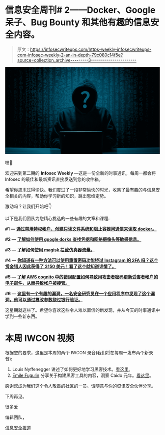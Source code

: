 # 信息安全周刊# 2——Docker、Google 呆子、Bug Bounty 和其他有趣的信息安全内容。

> 原文：<https://infosecwriteups.com/https-weekly-infosecwriteups-com-infosec-weekly-2-an-in-depth-79c080c14f5e?source=collection_archive---------3----------------------->

![](img/6a98fdc738c56a6914e78a234e1b9f97.png)

嘿👋

欢迎来到第二期的 **Infosec Weekly** —这是一份全新的时事通讯，每周一都会将 Infosec 的最佳和最新资讯直接发送到您的收件箱。

希望你周末过得愉快。我们度过了一段非常愉快的时光，收集了最有趣的与信息安全相关的内容，帮助你学习新的知识，跳出思维定势。

激动吗？让我们开始吧👇

以下是我们团队为您精心挑选的一些有趣的文章和课程:

**#1 —** [**通过禁用特权帐户、创建只读文件系统和阻止容器间通信来读取 docker。**](/advanced-docker-security-2ef31ac7547f)

**#2 —** [**了解如何使用 google dorks 查找凭据和网络摄像头等敏感信息。**](/finding-vulnerable-info-using-google-dorks-ethical-hacking-23f358117ceb)

**#3 —** [**了解如何使用 magisk 拦截仿真器流量。**](/intercepting-android-emulator-ssl-traffic-with-burp-using-magisk-bc948dca68f9)

**#4 —** [**你知道有一种方法可以使用重置密码功能绕过 Instagram 的 2FA 吗？这个赏金猎人因此获得了 3150 美元！看了这个就知道详情了。**](/how-i-couldve-bypassed-the-2fa-security-of-instagram-once-again-43c05cc9b755)

**#5 —** [**了解 AWS cognito 中的错误配置如何导致用攻击者密码更新受害者帐户的电子邮件，从而导致帐户被接管。**](/hacking-aws-cognito-misconfiguration-to-zero-click-account-takeover-36a209a0bd8a)

**#6 —** [**这里有一个有趣的漏洞，一名安全研究员在一个应用程序中发现了这个漏洞，他可以通过篡改参数绕过银行验证。**](/bank-verification-bypass-broken-object-level-authorisation-9136bdd43f0f)

这星期就这些了。希望你喜欢这些令人难以置信的新发现，并从今天的时事通讯中学到一些新东西。

# 本周 IWCON 视频

根据您的要求，这里是本周的两个 IWCON 录音(我们将在每周一发布两个新录音):

1.  Louis Nyffenegger 讲述了如何更好地学习黑客技术。[看这里](https://youtu.be/n7WSxIgeSHk)。
2.  [Emile Fugulin](https://twitter.com/CaidoIO) 分享关于构建黑客工具的内容，洞察 Caido 元年。[看这里](https://youtu.be/0WNJJsSrn5c)。

感谢您成为我们这个令人敬畏的社区的一员。请随意与你的资讯安全伙伴分享。

下周再见。

很多爱

编辑团队，

[信息安全报道](https://infosecwriteups.com/)
